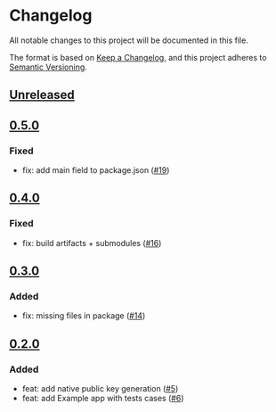 # Changelog

All notable changes to this project will be documented in this file.

The format is based on [Keep a Changelog](https://keepachangelog.com/en/1.0.0/),
and this project adheres to [Semantic Versioning](https://semver.org/spec/v2.0.0.html).

## [Unreleased]

## [0.5.0]

### Fixed

- fix: add main field to package.json ([#19](https://github.com/MetaMask/native-utils/pull/19))

## [0.4.0]

### Fixed

- fix: build artifacts + submodules ([#16](https://github.com/MetaMask/native-utils/pull/16))

## [0.3.0]

### Added

- fix: missing files in package ([#14](https://github.com/MetaMask/native-utils/pull/14))

## [0.2.0]

### Added

- feat: add native public key generation ([#5](https://github.com/MetaMask/native-utils/pull/5))
- feat: add Example app with tests cases ([#6](https://github.com/MetaMask/native-utils/pull/6))

[Unreleased]: https://github.com/MetaMask/native-utils/compare/v0.5.0...HEAD
[0.5.0]: https://github.com/MetaMask/native-utils/compare/v0.4.0...v0.5.0
[0.4.0]: https://github.com/MetaMask/native-utils/compare/v0.3.0...v0.4.0
[0.3.0]: https://github.com/MetaMask/native-utils/compare/v0.2.0...v0.3.0
[0.2.0]: https://github.com/MetaMask/native-utils/releases/tag/v0.2.0
